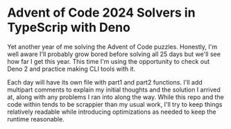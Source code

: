 # Advent of Code 2024 Solvers in TypeScrip with Deno

Yet another year of me solving the Advent of Code puzzles. Honestly, I'm well aware I'll probably grow bored before solving all 25 days but we'll see how far I get this year. This time I'm using the opportunity to check out Deno 2 and practice making CLI tools with it.

Each day will have its own file with part1 and part2 functions. I'll add multipart comments to explain my initial thoughts and the solution I arrived at, along with any problems I ran into along the way. While this repo and the code within tends to be scrappier than my usual work, I'll try to keep things relatively readable while introducing optimizations as needed to keep the runtime reasonable.